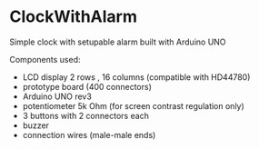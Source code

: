 # ClockWithAlarm
Simple clock with setupable alarm built with Arduino UNO

Components used:
  - LCD display 2 rows , 16 columns (compatible with HD44780)
  - prototype board (400 connectors)
  - Arduino UNO rev3
  - potentiometer 5k Ohm (for screen contrast regulation only)
  - 3 buttons with 2 connectors each
  - buzzer
  - connection wires (male-male ends)
